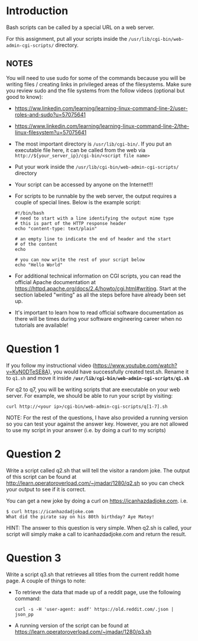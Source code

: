 # Introduction

Bash scripts can be called by a special URL on a web server.

For this assignment, put all your scripts inside
the `/usr/lib/cgi-bin/web-admin-cgi-scripts/` directory.

## NOTES

You will need to use sudo for some of the commands because you will be writing
files / creating links in privileged areas of the filesystems.  Make sure you
review sudo and the file systems from the follow videos (optional but good to
know):

  - https://ww.linkedin.com/learning/learning-linux-command-line-2/user-roles-and-sudo?u=57075641

  - https://www.linkedin.com/learning/learning-linux-command-line-2/the-linux-filesystem?u=57075641

  - The most important directory is `/usr/lib/cgi-bin/`.  If you put an executable file here,
    it can be called from the web via `http://${your_server_ip}/cgi-bin/<script file name>`

  - Put your work inside the `/usr/lib/cgi-bin/web-admin-cgi-scripts/` directory

  - Your script can be accessed by anyone on the Internet!!!
    
  - For scripts to be runnable by the web server, the output requires a couple of special lines.
    Below is the example script:

    ```
    #!/bin/bash
    # need to start with a line identifying the output mime type
    # this is part of the HTTP response header
    echo "content-type: text/plain"

    # an empty line to indicate the end of header and the start
    # of the content
    echo 

    # you can now write the rest of your script below
    echo "Hello World"
    ```
    
  - For additional technical information on CGI scripts, you can read the official
    Apache documentation at  https://httpd.apache.org/docs/2.4/howto/cgi.html#writing.
    Start at the section labeled "writing" as all the steps before have already been set up.

  - It's important to learn how to read official software documentation as there will be
    times during your software engineering career when no tutorials are available!

# Question 1

If you follow my instructional video (https://www.youtube.com/watch?v=KyN0DTeSE8A),
you would have successfully created test.sh.  Rename it to `q1.sh` and move it inside
**`/usr/lib/cgi-bin/web-admin-cgi-scripts/q1.sh`**

For q2 to q7, you will be writing scripts that are executable on your web server.
For example, we should be able to run your script by visiting:

```
curl http://<your ip>/cgi-bin/web-admin-cgi-scripts/q[1-7].sh
```

NOTE:  For the rest of the questions, I have also provided a running version so you can test
your against the answer key.  However, you are not allowed to use my script in your answer
(i.e. by doing a curl to my scripts)

# Question 2

Write a script called q2.sh that will tell the visitor a random joke.  The
output of this script can be found at http://learn.operatoroverload.com/~jmadar/1280/q2.sh
so you can check your output to see if it is correct.

You can get a new joke by doing a curl on https://icanhazdadjoke.com.  i.e.

```
$ curl https://icanhazdadjoke.com
What did the pirate say on his 80th birthday? Aye Matey!
```

HINT: The answer to this question is very simple.  When q2.sh is called, your
script will simply make a call to icanhazdadjoke.com and return the result.  

# Question 3

Write a script q3.sh that retrieves all titles from the current reddit home page.
A couple of things to note:

  - To retrieve the data that made up of a reddit page, use the following command:
  
    ```
    curl -s -H 'user-agent: asdf' https://old.reddit.com/.json | json_pp
    ```

  - A running version of the script can be found at
    https://learn.operatoroverload.com/~jmadar/1280/q3.sh  





